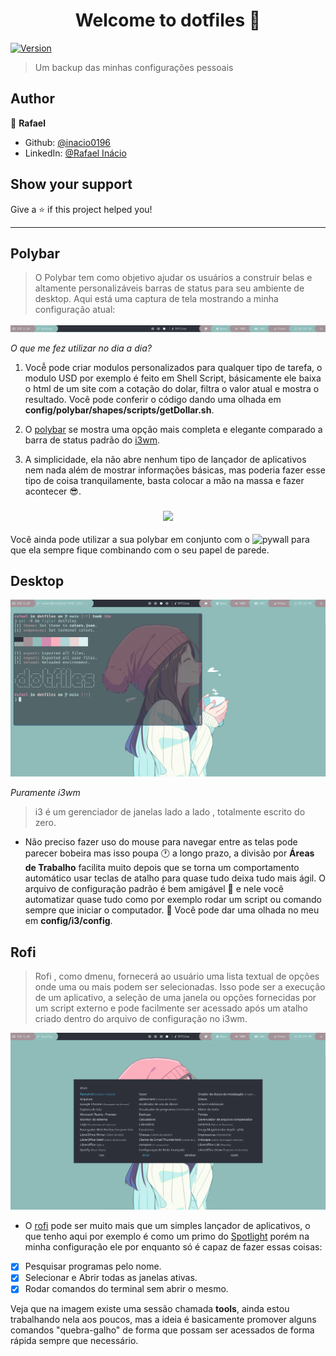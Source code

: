 <h1 align="center">Welcome to dotfiles 👋</h1>
<p>
  <a href="https://www.npmjs.com/package/dotfiles" target="_blank">
    <img alt="Version" src="https://img.shields.io/npm/v/dotfiles.svg">
  </a>
</p>

> Um backup das minhas configurações pessoais

## Author

👤 **Rafael**

* Github: [@inacio0196](https://github.com/inacio0196)
* LinkedIn: [@Rafael Inácio](https://www.linkedin.com/in/rafael-in%C3%A1cio-53a3ab1a2/)

## Show your support

Give a ⭐️ if this project helped you!

***

## Polybar

> O Polybar tem como objetivo ajudar os usuários a construir belas e altamente personalizáveis ​​barras de status para seu ambiente de desktop. Aqui está uma captura de tela mostrando a minha configuração atual:

![polybar](./screenshots/polybar.png)

*O que me fez utilizar no dia a dia?*

1. Vocễ pode criar modulos personalizados para qualquer tipo de tarefa, o modulo USD por exemplo é feito em Shell Script, básicamente ele baixa o html de um site com a cotação do dolar, filtra o valor atual e mostra o resultado. Você pode conferir o código dando uma olhada em **config/polybar/shapes/scripts/getDollar.sh**.

2. O [polybar](https://github.com/polybar/polybar) se mostra uma opção mais completa e elegante comparado a barra de status padrão do [i3wm](https://i3wm.org/).

3. A simplicidade, ela não abre nenhum tipo de lançador de aplicativos nem nada além de mostrar informações básicas, mas poderia fazer esse tipo de coisa tranquilamente, basta colocar a mão na massa e fazer acontecer 😎.

<h3 align="center"><img src="https://i.imgur.com/5WgMACe.gif" width="200px"></h3>

Você ainda pode utilizar a sua polybar em conjunto com o ![pywall](https://github.com/dylanaraps/pywal) para que ela sempre fique combinando com o seu papel de parede.

## Desktop

![desktop](./screenshots/desktop.png)

*Puramente i3wm*

> i3 é um gerenciador de janelas lado a lado , totalmente escrito do zero.

- Não preciso fazer uso do mouse para navegar entre as telas pode parecer bobeira mas isso poupa 🕐 a longo prazo, a divisão por **Áreas de Trabalho** facilita muito depois que se torna um comportamento automático usar teclas de atalho para quase tudo deixa tudo mais ágil. O arquivo de configuração padrão é bem amigável 🤝 e nele você automatizar quase tudo como por exemplo rodar um script ou comando sempre que iniciar o computador. 🦸 Você pode dar uma olhada no meu em **config/i3/config**.

## Rofi

> Rofi , como dmenu, fornecerá ao usuário uma lista textual de opções onde uma ou mais podem ser selecionadas. Isso pode ser a execução de um aplicativo, a seleção de uma janela ou opções fornecidas por um script externo e pode facilmente ser acessado após um atalho criado dentro do arquivo de configuração no i3wm.

![rofi](./screenshots/rofi.png)

- O [rofi](https://github.com/davatorium/rofi) pode ser muito mais que um simples lançador de aplicativos, o que tenho aqui por exemplo é como um primo do [Spotlight](https://support.apple.com/pt-br/guide/mac-help/mchlp1008/mac) porém na minha configuração ele por enquanto só é capaz de fazer essas coisas:

- [x] Pesquisar programas pelo nome.
- [x] Selecionar e Abrir todas as janelas ativas.
- [x] Rodar comandos do terminal sem abrir o mesmo.

Veja que na imagem existe uma sessão chamada **tools**, ainda estou trabalhando nela aos poucos, mas a ideia é basicamente promover alguns comandos "quebra-galho" de forma que possam ser acessados de forma rápida sempre que necessário.
